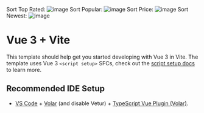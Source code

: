 Sort Top Rated: ![image](https://github.com/RolandSzB/tema12/assets/125957801/c6a44fcd-fca8-4c7f-a65f-581d23860da6) 
Sort Popular: ![image](https://github.com/RolandSzB/tema12/assets/125957801/c349de33-1d75-4129-b39b-16d30272c22c)
Sort Price: ![image](https://github.com/RolandSzB/tema12/assets/125957801/adcddb5b-292e-43a4-83ea-72a948043bf1) 
Sort Newest: ![image](https://github.com/RolandSzB/tema12/assets/125957801/7bdfdf5c-51d6-42e0-835e-23a89db3631f) 







# Vue 3 + Vite

This template should help get you started developing with Vue 3 in Vite. The template uses Vue 3 `<script setup>` SFCs, check out the [script setup docs](https://v3.vuejs.org/api/sfc-script-setup.html#sfc-script-setup) to learn more.

## Recommended IDE Setup

- [VS Code](https://code.visualstudio.com/) + [Volar](https://marketplace.visualstudio.com/items?itemName=Vue.volar) (and disable Vetur) + [TypeScript Vue Plugin (Volar)](https://marketplace.visualstudio.com/items?itemName=Vue.vscode-typescript-vue-plugin).
